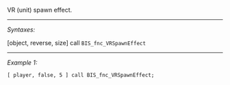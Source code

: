 VR (unit) spawn effect.


---
*Syntaxes:*

[object, reverse, size] call `BIS_fnc_VRSpawnEffect`

---
*Example 1:*

```sqf
[ player, false, 5 ] call BIS_fnc_VRSpawnEffect;
```